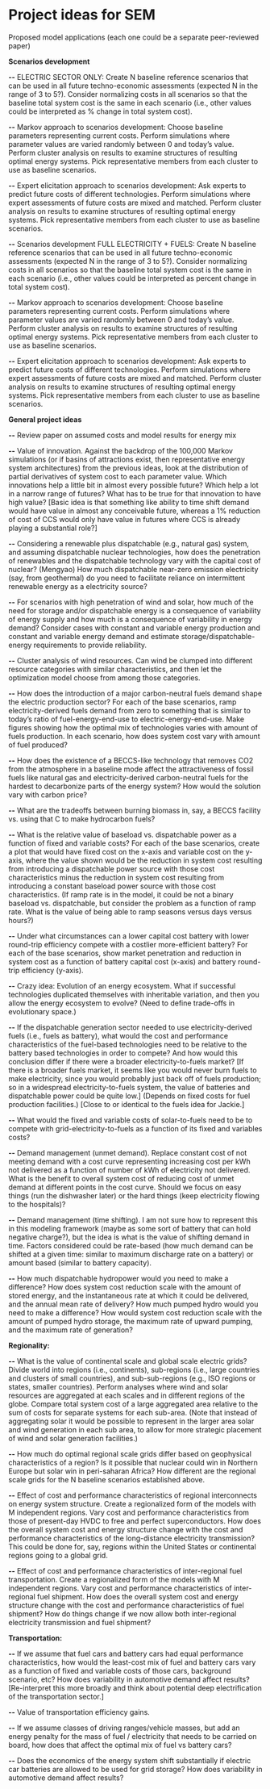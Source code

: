 # Project ideas for SEM

Proposed model applications (each one could be a separate peer-reviewed paper)

<b>Scenarios development </b>

<b>--</b> ELECTRIC SECTOR ONLY: Create N baseline reference scenarios that can be used in all future techno-economic assessments (expected N in the range of 3 to 5?). Consider normalizing costs in all scenarios so that the baseline total system cost is the same in each scenario (i.e., other values could be interpreted as % change in total system cost).

<b>--</b> Markov approach to scenarios development: Choose baseline parameters representing current costs. Perform simulations where parameter values are varied randomly between 0 and today’s value. Perform cluster analysis on results to examine structures of resulting optimal energy systems. Pick representative members from each cluster to use as baseline scenarios.

<b>--</b> Expert elicitation approach to scenarios development: Ask experts to predict future costs of different technologies. Perform simulations where expert assessments of future costs are mixed and matched. Perform cluster analysis on results to examine structures of resulting optimal energy systems. Pick representative members from each cluster to use as baseline scenarios.

<b>--</b> Scenarios development FULL ELECTRICITY + FUELS: Create N baseline reference scenarios that can be used in all future techno-economic assessments (expected N in the range of 3 to 5?). Consider normalizing costs in all scenarios so that the baseline total system cost is the same in each scenario (i.e., other values could be interpreted as percent change in total system cost).

<b>--</b> Markov approach to scenarios development: Choose baseline parameters representing current costs. Perform simulations where parameter values are varied randomly between 0 and today’s value. Perform cluster analysis on results to examine structures of resulting optimal energy systems. Pick representative members from each cluster to use as baseline scenarios.

<b>--</b> Expert elicitation approach to scenarios development: Ask experts to predict future costs of different technologies. Perform simulations where expert assessments of future costs are mixed and matched. Perform cluster analysis on results to examine structures of resulting optimal energy systems. Pick representative members from each cluster to use as baseline scenarios.

<b>General project ideas</b>

<b>--</b> Review paper on assumed costs and model results for energy mix

<b>--</b> Value of innovation. Against the backdrop of the 100,000 Markov simulations (or if basins of attractions exist, then representative energy system architectures) from the previous ideas, look at the distribution of partial derivatives of system cost to each parameter value. Which innovations help a little bit in almost every possible future? Which help a lot in a narrow range of futures? What has to be true for that innovation to have high value? [Basic idea is that something like ability to time shift demand would have value in almost any conceivable future, whereas a 1% reduction of cost of CCS would only have value in futures where CCS is already playing a substantial role?]

<b>--</b> Considering a renewable plus dispatchable (e.g., natural gas) system, and assuming dispatchable nuclear technologies, how does the penetration of renewables and the dispatchable technology vary with the capital cost of nuclear? (Mengyao)
How much dispatchable near-zero emission electricity (say, from geothermal) do you need to facilitate reliance on intermittent renewable energy as a electricity source?

<b>--</b> For scenarios with high penetration of wind and solar, how much of the need for storage and/or dispatchable energy is a consequence of variability of energy supply and how much is a consequence of variability in energy demand? Consider cases with constant and variable energy production and constant and variable energy demand and estimate storage/dispatchable-energy requirements to provide reliability.

<b>--</b> Cluster analysis of wind resources. Can wind be clumped into different resource categories with similar characteristics, and then let the optimization model choose from among those categories.

<b>--</b> How does the introduction of a major carbon-neutral fuels demand shape the electric production sector? For each of the base scenarios, ramp electricity-derived fuels demand from zero to something that is similar to today’s ratio of fuel-energy-end-use to electric-energy-end-use. Make figures showing how the optimal mix of technologies varies with amount of fuels production. In each scenario, how does system cost vary with amount of fuel produced?

<b>--</b> How does the existence of a BECCS-like technology that removes CO2 from the atmosphere in a baseline mode affect the attractiveness of fossil fuels like natural gas and electricity-derived carbon-neutral fuels for the hardest to decarbonize parts of the energy system? How would the solution vary with carbon price?

<b>--</b> What are the tradeoffs between burning biomass in, say, a BECCS facility vs. using that C to make hydrocarbon fuels?

<b>--</b> What is the relative value of baseload vs. dispatchable power as a function of fixed and variable costs? For each of the base scenarios, create a plot that would have fixed cost on the x-axis and variable cost on the y-axis, where the value shown would be the reduction in system cost resulting from introducing a dispatchable power source with those cost characteristics minus the reduction in system cost resulting from introducing a constant baseload power source with those cost characteristics. (If ramp rate is in the model, it could be not a binary baseload vs. dispatchable, but consider the problem as a function of ramp rate. What is the value of being able to ramp seasons versus days versus hours?)

<b>--</b> Under what circumstances can a lower capital cost battery with lower round-trip efficiency compete with a costlier more-efficient battery? For each of the base scenarios, show market penetration and reduction in system cost as a function of battery capital cost (x-axis) and battery round-trip efficiency (y-axis).

<b>--</b> Crazy idea:  Evolution of an energy ecosystem. What if successful technologies duplicated themselves with inheritable variation, and then you allow the energy ecosystem to evolve? (Need to define trade-offs in evolutionary space.)

<b>--</b> If the dispatchable generation sector needed to use electricity-derived fuels (i.e., fuels as battery), what would the cost and performance characteristics of the fuel-based technologies need to be relative to the battery based technologies in order to compete? And how would this conclusion differ if there were a broader electricity-to-fuels market? [If there is a broader fuels market, it seems like you would never burn fuels to make electricity, since you would probably just back off of fuels production; so in a widespread electricity-to-fuels system, the value of batteries and dispatchable power could be quite low.] (Depends on fixed costs for fuel production facilities.) [Close to or identical to the fuels idea for Jackie.]

<b>--</b> What would the fixed and variable costs of solar-to-fuels need to be to compete with grid-electricity-to-fuels as a function of its fixed and variables costs?

<b>--</b> Demand management (unmet demand). Replace constant cost of not meeting demand with a cost curve representing increasing cost per kWh not delivered as a function of number of kWh of electricity not delivered. What is the benefit to overall system cost of reducing cost of unmet demand at different points in the cost curve. Should we focus on easy things (run the dishwasher later) or the hard things (keep electricity flowing to the hospitals)?

<b>--</b> Demand management (time shifting). I am not sure how to represent this in this modeling framework (maybe as some sort of battery that can hold negative charge?), but the idea is what is the value of shifting demand in time. Factors considered could be rate-based (how much demand can be shifted at a given time: similar to maximum discharge rate on a battery) or amount based (similar to battery capacity).

<b>--</b> How much dispatchable hydropower would you need to make a difference? How does system cost reduction scale with the amount of stored energy, and the instantaneous rate at which it could be delivered, and the annual mean rate of delivery?
How much pumped hydro would you need to make a difference? How would system cost reduction scale with the amount of pumped hydro storage, the maximum rate of upward pumping, and the maximum rate of generation?

<b>Regionality:</b>

<b>--</b> What is the value of continental scale and global scale electric grids? Divide world into regions (i.e., continents), sub-regions (i.e., large countries and clusters of small countries), and sub-sub-regions (e.g., ISO regions or states, smaller countries). Perform analyses where wind and solar resources are aggregated at each scales and in different regions of the globe. Compare total system cost of a large aggregated area relative to the sum of costs for separate systems for each sub-area. (Note that instead of aggregating solar it would be possible to represent in the larger area solar and wind generation in each sub area, to allow for more strategic placement of wind and solar generation facilities.)

<b>--</b> How much do optimal regional scale grids differ based on geophysical characteristics of a region? Is it possible that nuclear could win in Northern Europe but solar win in peri-saharan Africa? How different are the regional scale grids for the N baseline scenarios established above.

<b>--</b> Effect of cost and performance characteristics of regional interconnects on energy system structure. Create a regionalized form of the models with M independent regions. Vary cost and performance characteristics from those of present-day HVDC to free and perfect superconductors. How does the overall system cost and energy structure change with the cost and performance characteristics of the long-distance electricity transmission? This could be done for, say, regions within the United States or continental regions going to a global grid.

<b>--</b> Effect of cost and performance characteristics of inter-regional fuel transportation. Create a regionalized form of the models with M independent regions. Vary cost and performance characteristics of inter-regional fuel shipment. How does the overall system cost and energy structure change with the cost and performance characteristics of fuel shipment? How do things change if we now allow both inter-regional electricity transmission and fuel shipment?

<b>Transportation:</b>

<b>--</b> If we assume that fuel cars and battery cars had equal performance characteristics, how would the least-cost mix of fuel and battery cars vary as a function of fixed and variable costs of those cars, background scenario, etc? How does variability in automotive demand affect results? [Re-interpret this more broadly and think about potential deep electrification of the transportation sector.]

<b>--</b> Value of transportation efficiency gains.

<b>--</b> If we assume classes of driving ranges/vehicle masses, but add an energy penalty for the mass of fuel / electricity that needs to be carried on board, how does that affect the optimal mix of fuel vs battery cars?

<b>--</b> Does the economics of the energy system shift substantially if electric car batteries are allowed to be used for grid storage? How does variability in automotive demand affect results?
